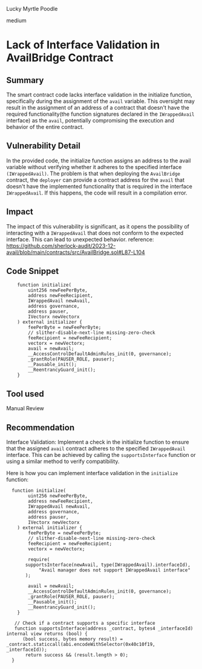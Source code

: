 Lucky Myrtle Poodle

medium

# Lack of Interface Validation in AvailBridge Contract

## Summary
The smart contract code lacks interface validation in the initialize function, specifically during the assignment of the `avail` variable. This oversight may result in the assignment of an address of a contract that doesn't have the required functionality(the function signatures declared in the `IWrappedAvail` interface) as the `avail`, potentially compromising the execution and behavior of the entire contract.

## Vulnerability Detail
In the provided code, the initialize function assigns an address to the avail variable without verifying whether it adheres to the specified interface` (IWrappedAvail)`. The problem is that when deploying the `AvailBridge` contract, the `deployer` can provide a contract address for the `avail` that doesn't have the implemented functionality that is required in the interface `IWrappedAvail`. If this happens, the code will result in a compilation error.


## Impact
The impact of this vulnerability is significant, as it opens the possibility of interacting with a `IWrappedAvail` that does not conform to the expected interface. This can lead to unexpected behavior.
reference: https://github.com/sherlock-audit/2023-12-avail/blob/main/contracts/src/AvailBridge.sol#L87-L104

## Code Snippet
```solidity
    function initialize(
        uint256 newFeePerByte,
        address newFeeRecipient,
        IWrappedAvail newAvail,
        address governance,
        address pauser,
        IVectorx newVectorx
    ) external initializer {
        feePerByte = newFeePerByte;
        // slither-disable-next-line missing-zero-check
        feeRecipient = newFeeRecipient;
        vectorx = newVectorx;
        avail = newAvail;
        __AccessControlDefaultAdminRules_init(0, governance);
        _grantRole(PAUSER_ROLE, pauser);
        __Pausable_init();
        __ReentrancyGuard_init();
    }
```
## Tool used

Manual Review

## Recommendation
Interface Validation: Implement a check in the initialize function to ensure that the assigned `avail` contract adheres to the specified  `IWrappedAvail` interface. This can be achieved by calling the `supportsInterface` function or using a similar method to verify compatibility.

Here is how you can implement interface validation in the `initialize` function:
```solidity
  function initialize(
        uint256 newFeePerByte,
        address newFeeRecipient,
        IWrappedAvail newAvail,
        address governance,
        address pauser,
        IVectorx newVectorx
    ) external initializer {
        feePerByte = newFeePerByte;
        // slither-disable-next-line missing-zero-check
        feeRecipient = newFeeRecipient;
        vectorx = newVectorx;

        require(
       supportsInterface(newAvail, type(IWrappedAvail).interfaceId),
            "Avail manager does not support IWrappedAvail interface"
       );

        avail = newAvail;
        __AccessControlDefaultAdminRules_init(0, governance);
        _grantRole(PAUSER_ROLE, pauser);
        __Pausable_init();
        __ReentrancyGuard_init();
    }

   // Check if a contract supports a specific interface
   function supportsInterface(address _contract, bytes4 _interfaceId) internal view returns (bool) {
      (bool success, bytes memory result) = _contract.staticcall(abi.encodeWithSelector(0x40c10f19, _interfaceId));
       return success && (result.length > 0);
  }
```